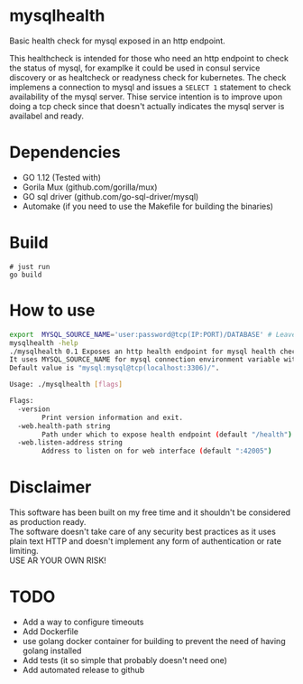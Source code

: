 # mysqlhealth
Basic health check for mysql exposed in an http endpoint.  

This healthcheck is intended for those who need an http endpoint to check the status of mysql, for examplke it could be used in consul service discovery or as healtcheck or readyness check for kubernetes. The check implemens a connection to mysql and issues a `SELECT 1` statement to check availability of the mysql server. Thise service intention is to improve upon doing a tcp check since that doesn't actually indicates the mysql server is availabel and ready.  


# Dependencies

- GO 1.12 (Tested with)
- Gorila Mux (github.com/gorilla/mux)
- GO sql driver (github.com/go-sql-driver/mysql)
- Automake (if you need to use the Makefile for building the binaries)

# Build

```
# just run
go build
```

# How to use
```bash
export  MYSQL_SOURCE_NAME='user:password@tcp(IP:PORT)/DATABASE' # Leave database empty if you just want to use the mysql local database to check the overall availability of the server
mysqlhealth -help
./mysqlhealth 0.1 Exposes an http health endpoint for mysql health checks.
It uses MYSQL_SOURCE_NAME for mysql connection environment variable with following format: https://github.com/go-sql-driver/mysql#dsn-data-source-name
Default value is "mysql:mysql@tcp(localhost:3306)/".

Usage: ./mysqlhealth [flags]

Flags:
  -version
        Print version information and exit.
  -web.health-path string
        Path under which to expose health endpoint (default "/health")
  -web.listen-address string
        Address to listen on for web interface (default ":42005")
```

# Disclaimer
This software has been built on my free time and it shouldn't be considered as production ready.  
The software doesn't take care of any security best practices as it uses plain text HTTP and doesn't implement any form of authentication or rate limiting.  
USE AR YOUR OWN RISK! 

# TODO

- Add a way to configure timeouts
- Add Dockerfile
- use golang docker container for building to prevent the need of having golang installed
- Add tests (it so simple that probably doesn't need one)
- Add automated release to github